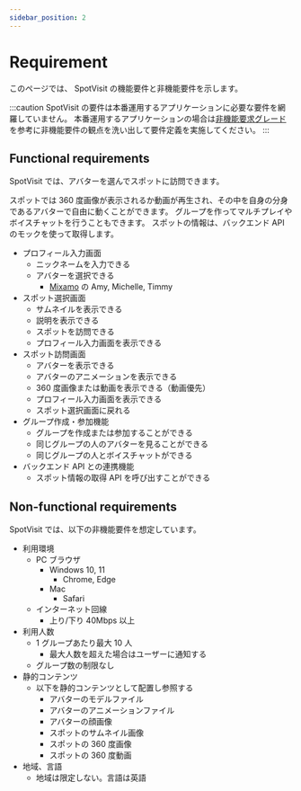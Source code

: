 ```yaml
---
sidebar_position: 2
---
```


# Requirement

このページでは、 SpotVisit の機能要件と非機能要件を示します。

:::caution
SpotVisit の要件は本番運用するアプリケーションに必要な要件を網羅していません。
本番運用するアプリケーションの場合は[非機能要求グレード](https://www.ipa.go.jp/sec/softwareengineering/std/ent03-b.html)を参考に非機能要件の観点を洗い出して要件定義を実施してください。
:::

## Functional requirements

SpotVisit では、アバターを選んでスポットに訪問できます。

スポットでは 360 度画像が表示されるか動画が再生され、その中を自身の分身であるアバターで自由に動くことができます。
グループを作ってマルチプレイやボイスチャットを行うこともできます。
スポットの情報は、バックエンド API のモックを使って取得します。

- プロフィール入力画面
  - ニックネームを入力できる
  - アバターを選択できる
    - [Mixamo](https://www.mixamo.com/) の Amy, Michelle, Timmy
- スポット選択画面
  - サムネイルを表示できる
  - 説明を表示できる
  - スポットを訪問できる
  - プロフィール入力画面を表示できる
- スポット訪問画面
  - アバターを表示できる
  - アバターのアニメーションを表示できる
  - 360 度画像または動画を表示できる（動画優先）
  - プロフィール入力画面を表示できる
  - スポット選択画面に戻れる
- グループ作成・参加機能
  - グループを作成または参加することができる
  - 同じグループの人のアバターを見ることができる
  - 同じグループの人とボイスチャットができる
- バックエンド API との連携機能
  - スポット情報の取得 API を呼び出すことができる

## Non-functional requirements

SpotVisit では、以下の非機能要件を想定しています。

- 利用環境
  - PC ブラウザ
    - Windows 10, 11
      - Chrome, Edge
    - Mac
      - Safari
  - インターネット回線
    - 上り/下り 40Mbps 以上
- 利用人数
  - 1 グループあたり最大 10 人
    - 最大人数を超えた場合はユーザーに通知する
  - グループ数の制限なし
- 静的コンテンツ
  - 以下を静的コンテンツとして配置し参照する
    - アバターのモデルファイル
    - アバターのアニメーションファイル
    - アバターの顔画像
    - スポットのサムネイル画像
    - スポットの 360 度画像
    - スポットの 360 度動画
- 地域、言語
  - 地域は限定しない。言語は英語
